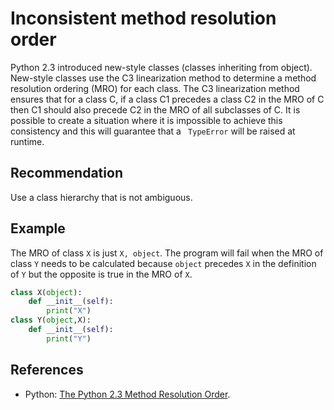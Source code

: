 # Inconsistent method resolution order
Python 2.3 introduced new-style classes (classes inheriting from object). New-style classes use the C3 linearization method to determine a method resolution ordering (MRO) for each class. The C3 linearization method ensures that for a class C, if a class C1 precedes a class C2 in the MRO of C then C1 should also precede C2 in the MRO of all subclasses of C. It is possible to create a situation where it is impossible to achieve this consistency and this will guarantee that a ` TypeError` will be raised at runtime.


## Recommendation
Use a class hierarchy that is not ambiguous.


## Example
The MRO of class `X` is just `X, object`. The program will fail when the MRO of class `Y` needs to be calculated because `object` precedes `X` in the definition of `Y` but the opposite is true in the MRO of `X`.


```python
class X(object):
    def __init__(self):
        print("X")
class Y(object,X):
    def __init__(self):
        print("Y")
```

## References
* Python: [The Python 2.3 Method Resolution Order](http://www.python.org/download/releases/2.3/mro/).
